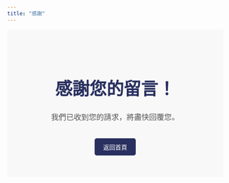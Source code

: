 ```yaml
---
title: "感謝"
---
```


<div class="thank-you-message">
  <h1>感謝您的留言！</h1>
  <p>我們已收到您的請求，將盡快回覆您。</p>
  <a href="/" class="button">返回首頁</a>
</div>

<style>
.thank-you-message {
  text-align: center;
  padding: 50px;
  background-color: #f8f8f8; /* 淺色背景 - 可根據需要調整 */
}

.thank-you-message h1 {
  color: #29305f; /* 深藍色標題 */
  font-size: 2.5rem; /* 根據需要調整標題大小 */
}

.thank-you-message p {
  color: #545454; /* 深灰色文字 */
  font-size: 1.1rem;
}

.button {
  background-color: #29305f; /* 深藍色按鈕 */
  color: white;
  padding: 10px 20px;
  text-decoration: none;
  border-radius: 5px;
  display: inline-block;
  margin-top: 20px;
}
</style>
